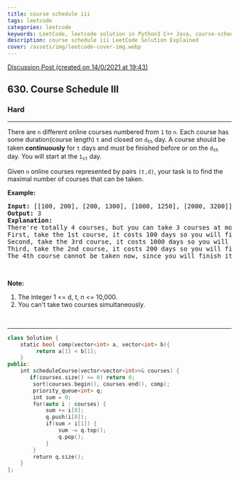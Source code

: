 ```yaml
---
title: course schedule iii
tags: leetcode
categories: leetcode
keywords: LeetCode, leetcode solution in Python3 C++ Java, course-schedule-iii solution
description: course schedule iii LeetCode Solution Explained
cover: /assets/img/leetcode-cover-img.webp
---
```





[Discussion Post (created on 14/0/2021 at 19:43)](https://leetcode.com/problems/course-schedule-iii/discuss/1016569/Priority-Queue-or-C%2B%2B)  
<h2>630. Course Schedule III</h2><h3>Hard</h3><hr><div><p>There are <code>n</code> different online courses numbered from <code>1</code> to <code>n</code>. Each course has some duration(course length) <code>t</code> and closed on <code>d<sub>th</sub></code> day. A course should be taken <b>continuously</b> for <code>t</code> days and must be finished before or on the <code>d<sub>th</sub></code> day. You will start at the <code>1<sub>st</sub></code> day.</p>

<p>Given <code>n</code> online courses represented by pairs <code>(t,d)</code>, your task is to find the maximal number of courses that can be taken.</p>

<p><b>Example:</b></p>

<pre><b>Input:</b> [[100, 200], [200, 1300], [1000, 1250], [2000, 3200]]
<b>Output:</b> 3
<b>Explanation:</b> 
There're totally 4 courses, but you can take 3 courses at most:
First, take the 1st course, it costs 100 days so you will finish it on the 100th day, and ready to take the next course on the 101st day.
Second, take the 3rd course, it costs 1000 days so you will finish it on the 1100th day, and ready to take the next course on the 1101st day. 
Third, take the 2nd course, it costs 200 days so you will finish it on the 1300th day. 
The 4th course cannot be taken now, since you will finish it on the 3300th day, which exceeds the closed date.
</pre>

<p>&nbsp;</p>

<p><b>Note:</b></p>

<ol>
	<li>The integer 1 &lt;= d, t, n &lt;= 10,000.</li>
	<li>You can't take two courses simultaneously.</li>
</ol>

<p>&nbsp;</p>
</div>

---




```cpp
class Solution {
    static bool comp(vector<int> a, vector<int> b){
         return a[1] < b[1];
    }
public:
    int scheduleCourse(vector<vector<int>>& courses) {
       if(courses.size() <= 0) return 0;
        sort(courses.begin(), courses.end(), comp);
        priority_queue<int> q;
        int sum = 0;
        for(auto i : courses) {
            sum += i[0];
            q.push(i[0]);
            if(sum > i[1]) {
                sum -= q.top();
                q.pop();
            }
        }
        return q.size(); 
    }
};

```
